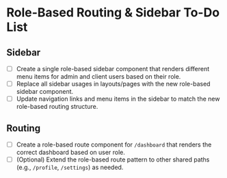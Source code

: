 # Role-Based Routing & Sidebar To-Do List

## Sidebar
- [ ] Create a single role-based sidebar component that renders different menu items for admin and client users based on their role.
- [ ] Replace all sidebar usages in layouts/pages with the new role-based sidebar component.
- [ ] Update navigation links and menu items in the sidebar to match the new role-based routing structure.

## Routing
- [ ] Create a role-based route component for `/dashboard` that renders the correct dashboard based on user role.
- [ ] (Optional) Extend the role-based route pattern to other shared paths (e.g., `/profile`, `/settings`) as needed. 